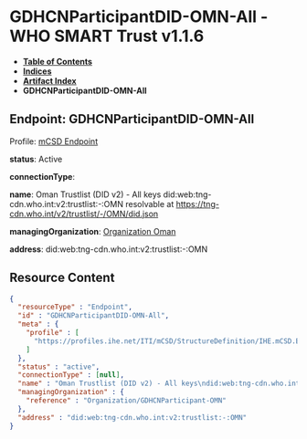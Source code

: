# GDHCNParticipantDID-OMN-All - WHO SMART Trust v1.1.6

* [**Table of Contents**](toc.md)
* [**Indices**](indices.md)
* [**Artifact Index**](artifacts.md)
* **GDHCNParticipantDID-OMN-All**

## Endpoint: GDHCNParticipantDID-OMN-All

Profile: [mCSD Endpoint](https://profiles.ihe.net/ITI/mCSD/4.0.0/StructureDefinition-IHE.mCSD.Endpoint.html)

**status**: Active

**connectionType**: 

**name**: Oman Trustlist (DID v2) - All keys did:web:tng-cdn.who.int:v2:trustlist:-:OMN resolvable at https://tng-cdn.who.int/v2/trustlist/-/OMN/did.json

**managingOrganization**: [Organization Oman](Organization-GDHCNParticipant-OMN.md)

**address**: did:web:tng-cdn.who.int:v2:trustlist:-:OMN



## Resource Content

```json
{
  "resourceType" : "Endpoint",
  "id" : "GDHCNParticipantDID-OMN-All",
  "meta" : {
    "profile" : [
      "https://profiles.ihe.net/ITI/mCSD/StructureDefinition/IHE.mCSD.Endpoint"
    ]
  },
  "status" : "active",
  "connectionType" : [null],
  "name" : "Oman Trustlist (DID v2) - All keys\ndid:web:tng-cdn.who.int:v2:trustlist:-:OMN\nresolvable at https://tng-cdn.who.int/v2/trustlist/-/OMN/did.json",
  "managingOrganization" : {
    "reference" : "Organization/GDHCNParticipant-OMN"
  },
  "address" : "did:web:tng-cdn.who.int:v2:trustlist:-:OMN"
}

```
